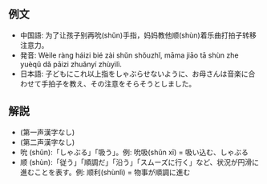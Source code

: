 ## 例文
* 中国語: 为了让孩子别再吮(shǔn)手指，妈妈教他顺(shùn)着乐曲打拍子转移注意力。
* 発音: Wèile ràng háizi bié zài shǔn shǒuzhǐ, māma jiāo tā shùn zhe yuèqǔ dǎ pāizi zhuǎnyí zhùyìlì.
* 日本語: 子どもにこれ以上指をしゃぶらせないように、お母さんは音楽に合わせて手拍子を教え、その注意をそらそうとしました。

## 解説
* (第一声漢字なし)
* (第二声漢字なし)
* 吮 (shǔn):「しゃぶる」「吸う」。例: 吮吸(shǔn xī) = 吸い込む、しゃぶる
* 顺 (shùn):「従う」「順調だ」「沿う」「スムーズに行く」など、状況が円滑に進むことを表す。例: 顺利(shùnlì) = 物事が順調に進む
